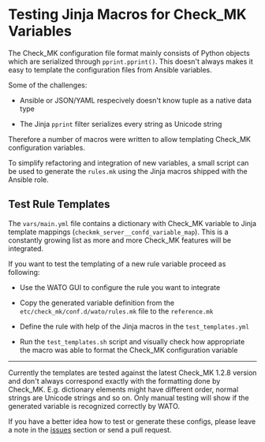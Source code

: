 Testing Jinja Macros for Check_MK Variables
===========================================

The Check_MK configuration file format mainly consists of Python objects
which are serialized through `pprint.pprint()`. This doesn't always makes
it easy to template the configuration files from Ansible variables.

Some of the challenges:

* Ansible or JSON/YAML respecively doesn't know tuple as a native data type

* The Jinja `pprint` filter serializes every string as Unicode string

Therefore a number of macros were written to allow templating Check_MK
configuration variables. 

To simplify refactoring and integration of new variables, a small script
can be used to generate the `rules.mk` using the Jinja macros shipped with
the Ansible role.


Test Rule Templates
-------------------

The `vars/main.yml` file contains a dictionary with Check_MK variable to
Jinja template mappings (`checkmk_server__confd_variable_map`). This is a
constantly growing list as more and more Check_MK features will be integrated.

If you want to test the templating of a new rule variable proceed as
following:

* Use the WATO GUI to configure the rule you want to integrate

* Copy the generated variable definition from the `etc/check_mk/conf.d/wato/rules.mk` file to the `reference.mk`

* Define the rule with help of the Jinja macros in the `test_templates.yml`

* Run the `test_templates.sh` script and visually check how appropriate the macro was able to format the Check_MK configuration variable


----------

Currently the templates are tested against the latest Check_MK 1.2.8 version
and don't always correspond exactly with the formatting done by Check_MK.
E.g. dictionary elements might have different order, normal strings are
Unicode strings and so on. Only manual testing will show if the generated
variable is recognized correctly by WATO.

If you have a better idea how to test or generate these configs, please leave
a note in the [issues](https://github.com/debops-contrib/ansible-checkmk_server/issues)
section or send a pull request.
